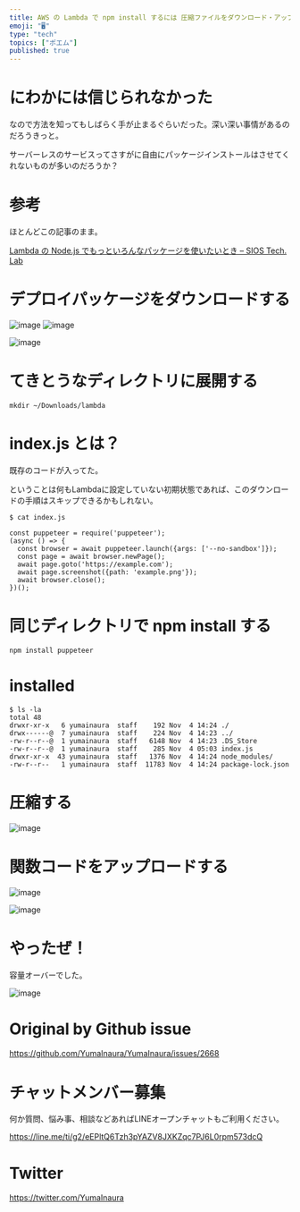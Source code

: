 ```yaml
---
title: AWS の Lambda で npm install するには 圧縮ファイルをダウンロード・アップロードする必要があるようなのでチャレンジし
emoji: "🖥"
type: "tech"
topics: ["ポエム"]
published: true
---
```


# にわかには信じられなかった

なので方法を知ってもしばらく手が止まるぐらいだった。深い深い事情があるのだろうきっと。

サーバーレスのサービスってさすがに自由にパッケージインストールはさせてくれないものが多いのだろうか？

# 参考

ほとんどこの記事のまま。

[Lambda の Node.js でもっといろんなパッケージを使いたいとき – SIOS Tech. Lab](https://tech-lab.sios.jp/archives/9017)

# デプロイパッケージをダウンロードする

![image](https://user-images.githubusercontent.com/13635059/68100905-10eb6c80-ff0e-11e9-8ff9-311d2ef3f53c.png)
![image](https://user-images.githubusercontent.com/13635059/68100908-11840300-ff0e-11e9-9a60-4225e9bb6daa.png)

![image](https://user-images.githubusercontent.com/13635059/68100922-2791c380-ff0e-11e9-9518-f115035e1bf5.png)


# てきとうなディレクトリに展開する

```
mkdir ~/Downloads/lambda
```

# index.js とは？

既存のコードが入ってた。

ということは何もLambdaに設定していない初期状態であれば、このダウンロードの手順はスキップできるかもしれない。

```
$ cat index.js

const puppeteer = require('puppeteer');
(async () => {
  const browser = await puppeteer.launch({args: ['--no-sandbox']});
  const page = await browser.newPage();
  await page.goto('https://example.com');
  await page.screenshot({path: 'example.png'});
  await browser.close();
})();
```

# 同じディレクトリで npm install する

```
npm install puppeteer
```

# installed

```
$ ls -la
total 48
drwxr-xr-x   6 yumainaura  staff    192 Nov  4 14:24 ./
drwx------@  7 yumainaura  staff    224 Nov  4 14:23 ../
-rw-r--r--@  1 yumainaura  staff   6148 Nov  4 14:23 .DS_Store
-rw-r--r--@  1 yumainaura  staff    285 Nov  4 05:03 index.js
drwxr-xr-x  43 yumainaura  staff   1376 Nov  4 14:24 node_modules/
-rw-r--r--   1 yumainaura  staff  11783 Nov  4 14:24 package-lock.json
```

# 圧縮する

![image](https://user-images.githubusercontent.com/13635059/68101058-0da4b080-ff0f-11e9-9075-8c587ce057e5.png)

# 関数コードをアップロードする

![image](https://user-images.githubusercontent.com/13635059/68101080-2e6d0600-ff0f-11e9-8847-1df84d21f1d5.png)

![image](https://user-images.githubusercontent.com/13635059/68101073-23b27100-ff0f-11e9-8d67-df053993df55.png)

# やったぜ！

容量オーバーでした。

![image](https://user-images.githubusercontent.com/13635059/68101088-388f0480-ff0f-11e9-88aa-d20c228a55dc.png)


# Original by Github issue

https://github.com/YumaInaura/YumaInaura/issues/2668








<!-- Update From Qiita API -->

# チャットメンバー募集


何か質問、悩み事、相談などあればLINEオープンチャットもご利用ください。

https://line.me/ti/g2/eEPltQ6Tzh3pYAZV8JXKZqc7PJ6L0rpm573dcQ





# Twitter


https://twitter.com/YumaInaura


<!-- Update From Qiita API -->


